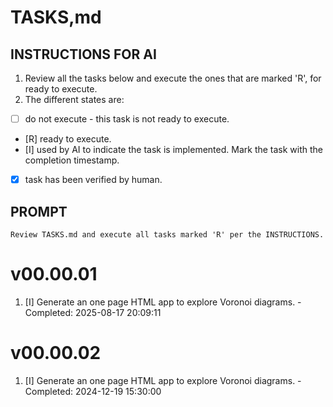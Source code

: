 # TASKS,md 

## INSTRUCTIONS FOR AI

1. Review all the tasks below and execute the ones that are marked 'R', for ready to execute.
1. The different states are:
  - [ ] do not execute - this task is not ready to execute.
  - [R] ready to execute.
  - [I] used by AI to indicate the task is implemented. Mark the task with the completion timestamp.
  - [X] task has been verified by human.


## PROMPT
```
Review TASKS.md and execute all tasks marked 'R' per the INSTRUCTIONS.
```

# v00.00.01
1. [I] Generate an one page HTML app to explore Voronoi diagrams. - Completed: 2025-08-17 20:09:11

# v00.00.02
1. [I] Generate an one page HTML app to explore Voronoi diagrams. - Completed: 2024-12-19 15:30:00
